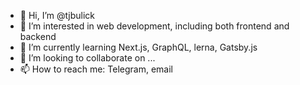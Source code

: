 - 👋 Hi, I’m @tjbulick
- 👀 I’m interested in web development, including both frontend and backend
- 🌱 I’m currently learning Next.js, GraphQL, lerna, Gatsby.js
- 💞️ I’m looking to collaborate on ...
- 📫 How to reach me: Telegram, email

<!---
tjbulick/tjbulick is a ✨ special ✨ repository because its `README.md` (this file) appears on your GitHub profile.
You can click the Preview link to take a look at your changes.
--->
